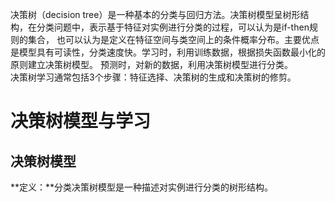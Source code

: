 决策树（decision tree）是一种基本的分类与回归方法。决策树模型呈树形结构，在分类问题中，表示基于特征对实例进行分类的过程，可以认为是if-then规则的集合，
也可以认为是定义在特征空间与类空间上的条件概率分布。主要优点是模型具有可读性，分类速度快。学习时，利用训练数据，根据损失函数最小化的原则建立决策树模型。
预测时，对新的数据，利用决策树模型进行分类。  
决策树学习通常包括3个步骤：特征选择、决策树的生成和决策树的修剪。  

# 决策树模型与学习

## 决策树模型

**定义：**分类决策树模型是一种描述对实例进行分类的树形结构。
